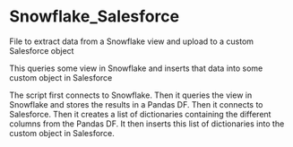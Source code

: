 # Snowflake_Salesforce
File to extract data from a Snowflake view and upload to a custom Salesforce object


This queries some view in Snowflake and inserts that data into some custom object in Salesforce

The script first connects to Snowflake. 
Then it queries the view in Snowflake and stores the results in a Pandas DF. 
Then it connects to Salesforce. 
Then it creates a list of dictionaries containing the different columns from the Pandas DF. 
It then inserts this list of dictionaries into the custom object in Salesforce.
